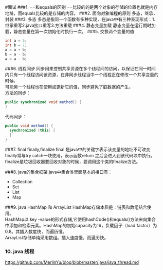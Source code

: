 #面试
###1. ==和equals的区别
==比较的的是两个对象的存储的位置也就是内存地址，而equals比较的是存储的内容。
###2. 面向对象编程的原则
多态，继承，封装
###3. 多态
多态是指同一个函数有多种实现，在java中有三种表现形式：1.继承重写2.java接口重写3.方法重载
###4. 静态变量加载
静态变量在运行期时加载，静态变量在第一次初始化时执行一次。
###5. 交换两个变量的值
```java
int a = 5;
int b = 7;
a = a + b;
b = a - b;
a = a - b;
```
###6. 线程同步
同步用来控制共享资源在多个线程间的访问，以保证在同一时间内只有一个线程访问该资源，在非同步线程当中一个线程正在修改一个共享变量的时候，<br>可能另一个线程也在使用或更新它的值，同步避免了脏数据的产生。<br>
方法的同步：
```java
public synchronized void method() {
}
```
代码同步：
```java
public void method() {
  synchronized (this) {
  }
}
```
###7. final finally,finalize
final 是java中的关键字表示该变量的地址不可改变
finally常与try catch一块使用，表示函数return 之后会进入到该代码块中执行。
finalize是垃圾回收器要回收对象的时候，要调用这个类的finalize方法。

###8. java的集合框架
java中集合类里面基本的接口有：<br>
* Collection
* Set
* List
* Map

###9. java HashMap 和 ArrayList
HashMap存储本质是：链表和数组结合使用。<br>
HashMap以 key -value的形式存储,它使用hashCode()和equals()方法来向集合中添加和检索元素。HashMap的初始capacity为16，负载因子（load factor）为0.8。其插入数度快，而遍历慢。<br>
ArrayList存储单纯采用数组。插入速度慢，而遍历快。
### 10. java 线程
https://github.com/MerlinYu/blog/blob/master/java/java_thread.md
